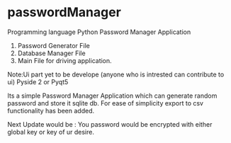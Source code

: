 # passwordManager
Programming language Python
Password Manager Application 

1. Password Generator File
2. Database Manager File
3. Main File for driving application.

Note:Ui part yet to be develope (anyone who is intrested can contribute to ui) Pyside 2 or Pyqt5

Its a simple Password Manager Application which can generate random password and store it sqlite db.
For ease of simplicity export to csv functionality has been  added.


Next Update would be :
You password would be encrypted with either global key or key of ur desire.

